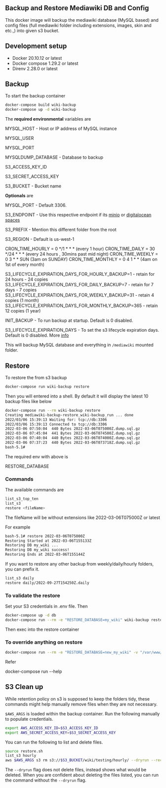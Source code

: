 Backup and Restore Mediawiki DB and Config
-------------------------------------------

This docker image will backup the mediawiki database (MySQL based) and config files (full mediawiki folder including extensions, images, skin and etc.,) into given s3 bucket.

## Development setup

* Docker 20.10.12 or latest
* Docker compose 1.29.2 or latest
* Direnv 2.28.0 or latest

## Backup

To start the backup container

```bash
docker-compose build wiki-backup
docker-compose up -d wiki-backup
```

The **required environmental** variables are

MYSQL_HOST - Host or IP address of MySQL instance

MYSQL_USER

MYSQL_PORT

MYSQLDUMP_DATABASE - Database to backup

S3_ACCESS_KEY_ID

S3_SECRET_ACCESS_KEY

S3_BUCKET - Bucket name


**Optionals** are

MYSQL_PORT - Default 3306.

S3_ENDPOINT - Use this respective endpoint if its [minio](https://min.io/) or [digitalocean spaces](https://www.digitalocean.com/products/spaces)

S3_PREFIX - Mention this different folder from the root

S3_REGION - Default is us-west-1

CRON_TIME_HOURLY = 0 */1 * * * (every 1 hour)
CRON_TIME_DAILY = 30 */24 * * * (every 24 hours , 30mins past mid night)
CRON_TIME_WEEKLY = 0 3 * * SUN (3am on SUNDAY)
CRON_TIME_MONTHLY = 0 4 1 * * (4am on 1st of every month)

S3_LIFECYCLE_EXPIRATION_DAYS_FOR_HOURLY_BACKUP=1 - retain for 24 hours - 24 copies
S3_LIFECYCLE_EXPIRATION_DAYS_FOR_DAILY_BACKUP=7 - retain for 7 days - 7 copies
S3_LIFECYCLE_EXPIRATION_DAYS_FOR_WEEKLY_BACKUP=31 - retain 4 copies (1 month)
S3_LIFECYCLE_EXPIRATION_DAYS_FOR_MONTHLY_BACKUP=365 - retain 12 copies (1 year)

INIT_BACKUP - To run backup at startup. Default is 0 disabled.

S3_LIFECYCLE_EXPIRATION_DAYS - To set the s3 lifecycle expiration days. Default is 0 disabled. More [info](https://docs.aws.amazon.com/cli/latest/reference/s3api/put-bucket-lifecycle.html)


This will backup MySQL database and everything in `/mediawiki` mounted folder.

## Restore

To restore the from s3 backup

```bash
docker-compose run wiki-backup restore
```

Then you will entered into a shell. By default it will display the latest 10 backup files like below

```bash
docker-compose run --rm wiki-backup restore
Creating mediawiki-backup-restore_wiki-backup_run ... done
2022/03/06 15:39:13 Waiting for: tcp://db:3306
2022/03/06 15:39:13 Connected to tcp://db:3306
2022-03-06 07:50:04  440 Bytes 2022-03-06T075000Z.dump.sql.gz
2022-03-06 07:45:04  441 Bytes 2022-03-06T074500Z.dump.sql.gz
2022-03-06 07:40:04  440 Bytes 2022-03-06T074000Z.dump.sql.gz
2022-03-06 07:37:23  440 Bytes 2022-03-06T073718Z.dump.sql.gz
bash-5.1#
```

The required env with above is

RESTORE_DATABASE

### Commands

The available commands are

```bash
list_s3_top_ten
list_s3
restore <fileName>
```

The fileName will be without extensions like 2022-03-06T075000Z or latest

For example

```bash
bash-5.1# restore 2022-03-06T075000Z
Restoring Started at 2022-03-06T155133Z
Restoring DB my_wiki ...
Restoring DB my_wiki success!
Restoring Ends at 2022-03-06T155144Z

```

If you want to restore any other backup from weekly/daily/hourly folders, you can prefix it.

```bash
list_s3 daily
restore daily/2022-09-27T154250Z.daily
```

### To validate the restore

Set your S3 credentials in .env file. Then

```bash
docker-compose up -d db
docker-compose run --rm -e "RESTORE_DATABASE=my_wiki" wiki-backup restore
```

Then exec into the restore container

### To override anything on restore

```bash
docker-compose run --rm -e "RESTORE_DATABASE=new_my_wiki" -v "/var/www/html:/mediawiki" wiki-backup restore
```

Refer

docker-compose run --help

## S3 Clean up

While retention policy on s3 is supposed to keep the folders tidy, these commands might help manually remove files when they are not necessary.

`$AWS_ARGS` is loaded within the backup container. Run the following manually to populate credentials.

```bash
export AWS_ACCESS_KEY_ID=$S3_ACCESS_KEY_ID
export AWS_SECRET_ACCESS_KEY=$S3_SECRET_ACCESS_KEY
```

You can run the following to list and delete files.

```bash
source restore.sh
list_s3 hourly
aws $AWS_ARGS s3 rm s3://$S3_BUCKET/wiki/testing/hourly/ --dryrun --recursive --exclude "*" --include "*.gz"
```

The `--dryrun` flag does not delete files, instead shows what would be deleted. When you are confident about deleting the files listed, you can run the command without the `--dryrun` flag.
